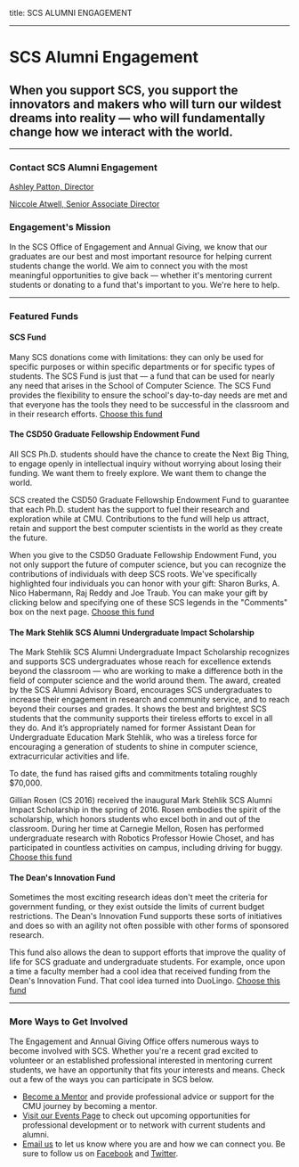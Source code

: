 title: SCS ALUMNI ENGAGEMENT

---
# SCS Alumni Engagement

## When you support SCS, you support the innovators and makers who will turn our wildest dreams into reality — who will fundamentally change how we interact with the world.

* * *

### Contact SCS Alumni Engagement

[Ashley Patton, Director](/directory/ashley_patton)

[Niccole Atwell, Senior Associate Director](/directory/niccole_atwell)

### Engagement's Mission

In the SCS Office of Engagement and Annual Giving, we know that our graduates are our best and most important resource for helping current students change the world. We aim to connect you with the most meaningful opportunities to give back — whether it's mentoring current students or donating to a fund that's important to you. We're here to help.

***

### Featured Funds

#### SCS Fund

Many SCS donations come with limitations: they can only be used for specific purposes or within specific departments or for specific types of students. The SCS Fund is just that — a fund that can be used for nearly any need that arises in the School of Computer Science. The SCS Fund provides the flexibility to ensure the school's day-to-day needs are met and that everyone has the tools they need to be successful in the classroom and in their research efforts. [Choose this fund](https://securelb.imodules.com/s/1410/giving/form.aspx?sid=1410&gid=1&pgid=382&cid=990&appealcode=A3875&dids=121)

#### The CSD50 Graduate Fellowship Endowment Fund

All SCS Ph.D. students should have the chance to create the Next Big Thing, to engage openly in intellectual inquiry without worrying about losing their funding. We want them to freely explore. We want them to change the world.

SCS created the CSD50 Graduate Fellowship Endowment Fund to guarantee that each Ph.D. student has the support to fuel their research and exploration while at CMU. Contributions to the fund will help us attract, retain and support the best computer scientists in the world as they create the future.

When you give to the CSD50 Graduate Fellowship Endowment Fund, you not only support the future of computer science, but you can recognize the contributions of individuals with deep SCS roots. We've specifically highlighted four individuals you can honor with your gift: Sharon Burks, A. Nico Habermann, Raj Reddy and Joe Traub. You can make your gift by clicking below and specifying one of these SCS legends in the "Comments" box on the next page. [Choose this fund](https://securelb.imodules.com/s/1410/giving/form.aspx?sid=1410&gid=1&pgid=382&cid=990&appealcode=A3875&dids=377)

#### The Mark Stehlik SCS Alumni Undergraduate Impact Scholarship

The Mark Stehlik SCS Alumni Undergraduate Impact Scholarship recognizes and supports SCS undergraduates whose reach for excellence extends beyond the classroom — who are working to make a difference both in the field of computer science and the world around them. The award, created by the SCS Alumni Advisory Board, encourages SCS undergraduates to increase their engagement in research and community service, and to reach beyond their courses and grades. It shows the best and brightest SCS students that the community supports their tireless efforts to excel in all they do. And it’s appropriately named for former Assistant Dean for Undergraduate Education Mark Stehlik, who was a tireless force for encouraging a generation of students to shine in computer science, extracurricular activities and life.

To date, the fund has raised gifts and commitments totaling roughly $70,000.

Gillian Rosen (CS 2016) received the inaugural Mark Stehlik SCS Alumni Impact Scholarship in the spring of 2016. Rosen embodies the spirit of the scholarship, which honors students who excel both in and out of the classroom. During her time at Carnegie Mellon, Rosen has performed undergraduate research with Robotics Professor Howie Choset, and has participated in countless activities on campus, including driving for buggy. [Choose this fund](https://securelb.imodules.com/s/1410/giving/form.aspx?sid=1410&gid=1&pgid=382&cid=990&appealcode=A3875&dids=171)

#### The Dean's Innovation Fund

Sometimes the most exciting research ideas don't meet the criteria for government funding, or they exist outside the limits of current budget restrictions. The Dean's Innovation Fund supports these sorts of initiatives and does so with an agility not often possible with other forms of sponsored research.

This fund also allows the dean to support efforts that improve the quality of life for SCS graduate and undergraduate students. For example, once upon a time a faculty member had a cool idea that received funding from the Dean's Innovation Fund. That cool idea turned into DuoLingo. [Choose this fund](https://securelb.imodules.com/s/1410/giving/form.aspx?sid=1410&gid=1&pgid=382&cid=990&appealcode=A3875&dids=82)

***

### More Ways to Get Involved

The Engagement and Annual Giving Office offers numerous ways to become involved with SCS. Whether you're a recent grad excited to volunteer or an established professional interested in mentoring current students, we have an opportunity that fits your interests and means. Check out a few of the ways you can participate in SCS below.

* [Become a Mentor](https://cmu.firsthand.co/) and provide professional advice or support for the CMU journey by becoming a mentor.
* [Visit our Events Page](/events) to check out upcoming opportunities for professional development or to network with current students and alumni.
* [Email us](mailto:engagement@cs.cmu.edu) to let us know where you are and how we can connect you. Be sure to follow us on [Facebook](https://www.facebook.com/SCSatCMU/) and [Twitter](https://twitter.com/SCSatCMU).


<style>
.content-body a {
  text-decoration: underline;
  color: #900;
}

.content-body img {
  width: 100%
}

.content-title a {
  transition: color .3s ease;
}

.content-title a:hover{
  text-decoration: none;
}

.content-meta {
  margin-top: .5em;
  margin-bottom: 0;
}

.content-body h1 {
  font-weight: bold;
  margin: -2rem -1.5rem 1rem -1.5rem;
  padding: 3rem 1.5rem 1.5rem 1.5rem;
}

.content-body input {
  margin-bottom: 1rem;
}

.content-body table {
  width: 100%;
  border: 1px solid #000;
  margin-bottom: 1rem;
}

.tbl td {
  padding: 0.5rem;
  border: 1px solid #000;
}

.tbl tr:nth-child(2n + 1) {
  background: #efefef;
}
</style>